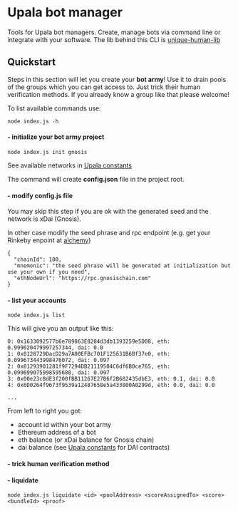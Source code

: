 # Upala bot manager

Tools for Upala bot managers. Create, manage bots via command line or integrate with your software. The lib behind this CLI is [unique-human-lib](https://github.com/upala-digital-identity/unique-human-lib)

## Quickstart

Steps in this section will let you create your **bot army**! Use it to drain pools of the groups which you can get access to. Just trick their human verification methods. If you already know a group like that please welcome!

To list available commands use:

    node index.js -h

#### - initialize your bot army project

    node index.js init gnosis

See available networks in [Upala constants](https://github.com/upala-digital-identity/constants)

The command will create **config.json** file in the project root.

#### - modify config.js file

You may skip this step if you are ok with the generated seed and the network is xDai (Gnosis).

In other case modify the seed phrase and rpc endpoint (e.g. get your Rinkeby enpoint at [alchemy](https://www.alchemy.com/?r=e68b2f77-7fc7-4ef7-8e9c-cdfea869b9b5))

    {
      "chainId": 100,
      "mnemonic": "the seed phrase will be generated at initialization but use your own if you need",
      "ethNodeUrl": "https://rpc.gnosischain.com"
    }


#### - list your accounts

    node index.js list

This will give you an output like this:

    0: 0x1633092577b6e789863E8284d3db1393259e5D08, eth: 0.999020479997257344, dai: 0.0
    1: 0x8128729DacD29a7A00EFBc701F125631B6Bf37e0, eth: 0.099673443998476072, dai: 0.097
    2: 0x81293901281f9F7294DB21119504C6df6B0ce765, eth: 0.099699075998595688, dai: 0.097
    3: 0x00e23c8dE3f200fBB11267E27B6f2B682435dbE3, eth: 0.1, dai: 0.0
    4: 0x6D0264f9673f9539a12487658e5a433800A0299d, eth: 0.0, dai: 0.0

    ...

From left to right you got: 

- account id within your bot army
- Ethereum address of a bot
- eth balance (or xDai balance for Gnosis chain)
- dai balance (see [Upala constants](https://github.com/upala-digital-identity/constants) for DAI contracts)

#### - trick human verification method

#### - liquidate

    node index.js liquidate <id> <poolAddress> <scoreAssignedTo> <score> <bundleId> <proof>